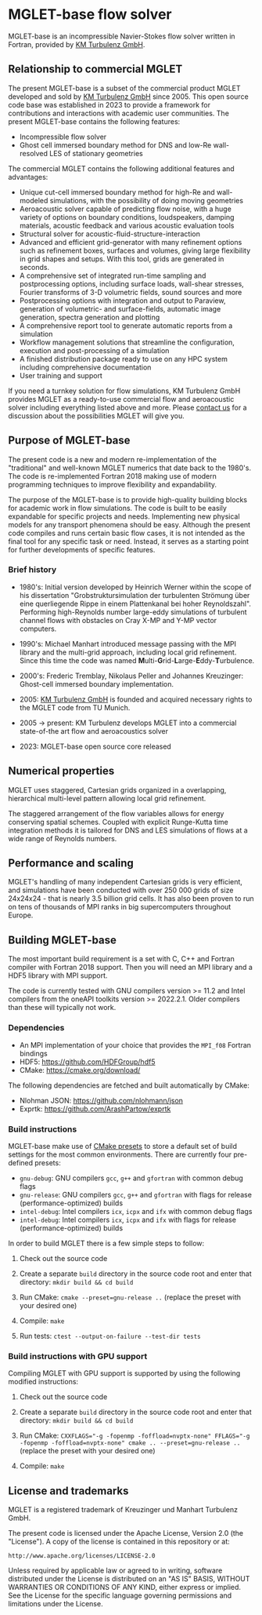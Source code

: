MGLET-base flow solver
======================

MGLET-base is an incompressible Navier-Stokes flow solver written in Fortran,
provided by [KM Turbulenz GmbH](https://km-turbulenz.de/).

Relationship to commercial MGLET
--------------------------------

The present MGLET-base is a subset of the commercial product MGLET developed
and sold by [KM Turbulenz GmbH](https://km-turbulenz.de/) since 2005. This
open source code base was established in 2023 to provide a framework for
contributions and interactions with academic user communities. The present
MGLET-base contains the following features:

- Incompressible flow solver
- Ghost cell immersed boundary method for DNS and low-Re wall-resolved LES
of stationary geometries

The commercial MGLET contains the following additional features and
advantages:

- Unique cut-cell immersed boundary method for high-Re and wall-modeled
simulations, with the possibility of doing moving geometries
- Aeroacoustic solver capable of predicting flow noise, with a huge variety of
options on boundary conditions, loudspeakers, damping materials, acoustic
feedback and various acoustic evaluation tools
- Structural solver for acoustic-fluid-structure-interaction
- Advanced and efficient grid-generator with many refinement options such as
refinement boxes, surfaces and volumes, giving large flexibility in grid shapes
and setups. With this tool, grids are generated in seconds.
- A comprehensive set of integrated run-time sampling and postprocessing
options, including surface loads, wall-shear stresses, Fourier transforms
of 3-D volumetric fields, sound sources and more
- Postprocessing options with integration and output to Paraview, generation of
volumetric- and surface-fields, automatic image generation, spectra generation
and plotting
- A comprehensive report tool to generate automatic reports from a simulation
- Workflow management solutions that streamline the configuration, execution and
post-processing of a simulation
- A finished distribution package ready to use on any HPC system including
comprehensive documentation
- User training and support

If you need a turnkey solution for flow simulations, KM Turbulenz GmbH
provides MGLET as a ready-to-use commercial flow and aeroacoustic
solver including everything listed above and more. Please
[contact us](https://km-turbulenz.de/about/) for a discussion about the
possibilities MGLET will give you.


Purpose of MGLET-base
---------------------

The present code is a new and modern re-implementation of the "traditional"
and well-known MGLET numerics that date back to the 1980's. The code is
re-implemented Fortran 2018 making use of modern programming techniques to
improve flexibility and expandability.

The purpose of the MGLET-base is to provide high-quality building blocks for
academic work in flow simulations. The code is built to be easily expandable
for specific projects and needs. Implementing new physical models for any
transport phenomena should be easy. Although the present code compiles and runs
certain basic flow cases, it is not intended as the final tool for any
specific task or need. Instead, it serves as a starting point for further
developments of specific features.


### Brief history

- 1980's: Initial version developed by Heinrich Werner within the scope of his
dissertation "Grobstruktursimulation der turbulenten Strömung über eine
querliegende Rippe in einem Plattenkanal bei hoher Reynoldszahl". Performing
high-Reynolds number large-eddy simulations of turbulent channel flows with
obstacles on Cray X-MP and Y-MP vector computers.

- 1990's: Michael Manhart introduced message passing with the MPI library and
the multi-grid approach, including local grid refinement. Since this time the
code was named **M**ulti-**G**rid-**L**arge-**E**ddy-**T**urbulence.

- 2000's: Frederic Tremblay, Nikolaus Peller and Johannes Kreuzinger: Ghost-cell
immersed boundary implementation.

- 2005: [KM Turbulenz GmbH](https://km-turbulenz.de/) is founded and acquired
necessary rights to the MGLET code from TU Munich.

- 2005 -> present: KM Turbulenz develops MGLET into a commercial state-of-the
art flow and aeroacoustics solver

- 2023: MGLET-base open source core released


Numerical properties
-------------------

MGLET uses staggered, Cartesian grids organized in a overlapping, hierarchical
multi-level pattern allowing local grid refinement.

The staggered arrangement of the flow variables allows for energy
conserving spatial schemes. Coupled with explicit Runge-Kutta time integration
methods it is tailored for DNS and LES simulations of flows at a wide range
of Reynolds numbers.


Performance and scaling
-----------------------

MGLET's handling of many independent Cartesian grids is very efficient, and
simulations have been conducted with over 250 000 grids of size 24x24x24 - that
is nearly 3.5 billion grid cells. It has also been proven to run on tens of
thousands of MPI ranks in big supercomputers throughout Europe.


Building MGLET-base
-------------------

The most important build requirement is a set with C, C++ and Fortran
compiler with Fortran 2018 support. Then you will need an MPI library and a
HDF5 library with MPI support.

The code is currently tested with GNU compilers version >= 11.2 and Intel
compilers from the oneAPI toolkits version >= 2022.2.1. Older compilers
than these will typically not work.

### Dependencies

* An MPI implementation of your choice that provides the `MPI_f08` Fortran
bindings
* HDF5: https://github.com/HDFGroup/hdf5
* CMake: https://cmake.org/download/

The following dependencies are fetched and built automatically by CMake:

* Nlohman JSON: https://github.com/nlohmann/json
* Exprtk: https://github.com/ArashPartow/exprtk

### Build instructions

MGLET-base make use of
[CMake presets](https://cmake.org/cmake/help/latest/manual/cmake-presets.7.html)
to store a default set of build settings for the most common environments.
There are currently four pre-defined presets:

* `gnu-debug`: GNU compilers `gcc`, `g++` and `gfortran` with common debug flags
* `gnu-release`: GNU compilers `gcc`, `g++` and `gfortran` with flags
for release (performance-optimized) builds
* `intel-debug`: Intel compilers `icx`, `icpx` and `ifx` with common debug flags
* `intel-debug`: Intel compilers `icx`, `icpx` and `ifx` with flags for release
(performance-optimized) builds

In order to build MGLET there is a few simple steps to follow:

1. Check out the source code

2. Create a separate `build` directory in the source code root and enter that
directory: `mkdir build && cd build`

3. Run CMake: `cmake --preset=gnu-release ..` (replace the preset with your
desired one)

4. Compile: `make`

5. Run tests: `ctest --output-on-failure --test-dir tests`

### Build instructions with GPU support

Compiling MGLET with GPU support is supported by using the following modified instructions:

1. Check out the source code

2. Create a separate `build` directory in the source code root and enter that
directory: `mkdir build && cd build`

3. Run CMake: `CXXFLAGS="-g -fopenmp -foffload=nvptx-none" FFLAGS="-g -fopenmp -foffload=nvptx-none" cmake .. --preset=gnu-release ..` (replace the preset with your
desired one)

4. Compile: `make`


License and trademarks
----------------------

MGLET is a registered trademark of Kreuzinger und Manhart Turbulenz GmbH.

The present code is licensed under the Apache License, Version 2.0
(the "License"). A copy of the license is contained in this repository or at:

    http://www.apache.org/licenses/LICENSE-2.0

Unless required by applicable law or agreed to in writing, software
distributed under the License is distributed on an "AS IS" BASIS,
WITHOUT WARRANTIES OR CONDITIONS OF ANY KIND, either express or implied.
See the License for the specific language governing permissions and
limitations under the License.
